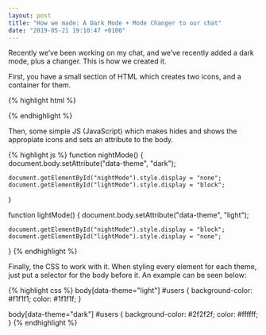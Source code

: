 ```yaml
---
layout: post
title: "How we made: A Dark Mode + Mode Changer to our chat"
date: "2019-05-21 19:10:47 +0100"
---
```


Recently we’ve been working on my chat, and we’ve recently added a dark mode, plus a changer. This is how we created it.

First, you have a small section of HTML which creates two icons, and a container for them.

{% highlight html %}
<div id="modeChangers" style="float: right; padding:5px;">
    <div id="nightMode" onclick="javascript:nightMode();"><i class="fas fa-moon fa-2x" aria-hidden="true"></i></div>
    <div id="lightMode" style="display: none;" onclick="javascript:lightMode();"><i class="fas fa-sun fa-2x" aria-hidden="true"></i></div>
</div>
{% endhighlight %}

Then, some simple JS (JavaScript) which makes hides and shows the appropiate icons and sets an attribute to the body.

{% highlight js %}
function nightMode() {
    document.body.setAttribute("data-theme", "dark");

    document.getElementById("nightMode").style.display = "none";
    document.getElementById("lightMode").style.display = "block";
}

function lightMode() {
    document.body.setAttribute("data-theme", "light");

    document.getElementById("nightMode").style.display = "block";
    document.getElementById("lightMode").style.display = "none";
}
{% endhighlight %}

Finally, the CSS to work with it. When styling every element for each theme, just put a selector for the body before it. An example can be seen below:

{% highlight css %}
body[data-theme="light"] #users {
    background-color: #f1f1f1;
    color: #1f1f1f;
}

body[data-theme="dark"] #users {
    background-color: #2f2f2f;
    color: #ffffff;
}
{% endhighlight %}
